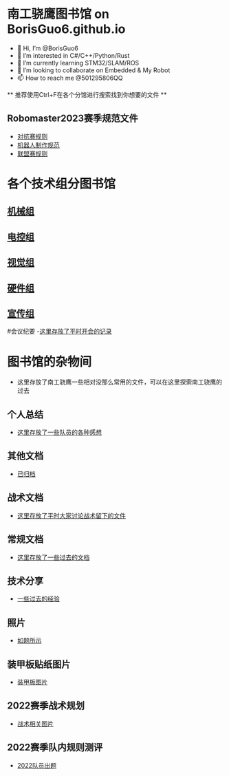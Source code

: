 # 南工骁鹰图书馆 on BorisGuo6.github.io
- 👋 Hi, I’m @BorisGuo6
- 👀 I’m interested in C#/C++/Python/Rust
- 🌱 I’m currently learning STM32/SLAM/ROS
- 💞️ I’m looking to collaborate on Embedded & My Robot 
- 📫 How to reach me @501295806QQ
<!---
BorisGuo6/BorisGuo6 is a ✨ special ✨ repository because its `README.md` (this file) appears on your GitHub profile.
You can click the Preview link to take a look at your changes.
--->
** 推荐使用Ctrl+F在各个分馆进行搜索找到你想要的文件 **
## Robomaster2023赛季规范文件
- [对抗赛规则](https://github.com/BorisGuo6/BorisGuo6.github.io/blob/main/2023%E8%B5%9B%E5%AD%A3%E8%A7%84%E8%8C%83%E6%96%87%E4%BB%B6/RoboMaster%202023%20%E6%9C%BA%E7%94%B2%E5%A4%A7%E5%B8%88%E8%B6%85%E7%BA%A7%E5%AF%B9%E6%8A%97%E8%B5%9B%E6%AF%94%E8%B5%9B%E8%A7%84%E5%88%99%E6%89%8B%E5%86%8CV1.0%20%EF%BC%8820221026%EF%BC%89.pdf)
- [机器人制作规范](https://github.com/BorisGuo6/BorisGuo6.github.io/blob/main/2023%E8%B5%9B%E5%AD%A3%E8%A7%84%E8%8C%83%E6%96%87%E4%BB%B6/RoboMaster%202023%20%E6%9C%BA%E7%94%B2%E5%A4%A7%E5%B8%88%E9%AB%98%E6%A0%A1%E7%B3%BB%E5%88%97%E8%B5%9B%E6%9C%BA%E5%99%A8%E4%BA%BA%E5%88%B6%E4%BD%9C%E8%A7%84%E8%8C%83%E6%89%8B%E5%86%8C%20V1.0%EF%BC%8820221026%EF%BC%89.pdf)
- [联盟赛规则](https://github.com/BorisGuo6/BorisGuo6.github.io/blob/main/2023%E8%B5%9B%E5%AD%A3%E8%A7%84%E8%8C%83%E6%96%87%E4%BB%B6/RoboMaster%202023%20%E6%9C%BA%E7%94%B2%E5%A4%A7%E5%B8%88%E9%AB%98%E6%A0%A1%E8%81%94%E7%9B%9F%E8%B5%9B%E6%AF%94%E8%B5%9B%E8%A7%84%E5%88%99%E6%89%8B%E5%86%8C%20V1.0%EF%BC%8820221026%EF%BC%89.pdf)

# 各个技术组分图书馆
## [机械组](https://github.com/BorisGuo6/BorisGuo6.github.io/tree/main/%E6%9C%BA%E6%A2%B0%E7%BB%84%E6%96%87%E4%BB%B6)
## [电控组](https://github.com/BorisGuo6/BorisGuo6.github.io/tree/main/%E7%94%B5%E6%8E%A7%E7%BB%84%E6%96%87%E4%BB%B6)
## [视觉组](https://github.com/BorisGuo6/BorisGuo6.github.io/tree/main/%E8%A7%86%E8%A7%89%E7%BB%84%E6%96%87%E4%BB%B6)
## [硬件组](https://github.com/BorisGuo6/BorisGuo6.github.io/tree/main/%E7%A1%AC%E4%BB%B6%E7%BB%84%E6%96%87%E4%BB%B6)
## [宣传组](https://github.com/BorisGuo6/BorisGuo6.github.io/tree/main/%E5%AE%A3%E4%BC%A0%E7%BB%84%E6%96%87%E4%BB%B6)

#会议纪要
-[这里存放了平时开会的记录](https://github.com/BorisGuo6/BorisGuo6.github.io/tree/main/%E4%BC%9A%E8%AE%AE%E7%BA%AA%E8%A6%81)

# 图书馆的杂物间
- 这里存放了南工骁鹰一些相对没那么常用的文件，可以在这里探索南工骁鹰的过去
## 个人总结
- [这里存放了一些队员的各种感想](https://github.com/BorisGuo6/BorisGuo6.github.io/tree/main/%E4%B8%AA%E4%BA%BA%E6%80%BB%E7%BB%93)

## 其他文档
- [已归档](https://github.com/BorisGuo6/BorisGuo6.github.io/tree/main/%E6%96%87%E6%A1%A3)

## 战术文档
- [这里存放了平时大家讨论战术留下的文件](https://github.com/BorisGuo6/BorisGuo6.github.io/tree/main/%E6%93%8D%E4%BD%9C%E6%89%8B_%E6%88%98%E6%9C%AF)

## 常规文档
- [这里存放了一些过去的文档](https://github.com/BorisGuo6/BorisGuo6.github.io/tree/main/%E5%B8%B8%E8%A7%84%E6%96%87%E4%BB%B6)

## 技术分享
- [一些过去的经验](https://github.com/BorisGuo6/BorisGuo6.github.io/tree/main/%E7%BB%8F%E9%AA%8C%EF%BD%9C%E6%8A%80%E6%9C%AF%E5%88%86%E4%BA%AB)

## 照片
- [如题所示](https://github.com/BorisGuo6/BorisGuo6.github.io/tree/main/%E7%85%A7%E7%89%87)

## 装甲板贴纸图片
- [装甲板图片](https://github.com/BorisGuo6/BorisGuo6.github.io/tree/main/Armor%202020)

## 2022赛季战术规划
- [战术相关图片](https://github.com/BorisGuo6/BorisGuo6.github.io/tree/main/%E6%93%8D%E4%BD%9C%E6%89%8B_%E6%88%98%E6%9C%AF)

## 2022赛季队内规则测评
- [2022队员出题](https://github.com/BorisGuo6/BorisGuo6.github.io/tree/main/%E8%A7%84%E5%88%99%E6%B5%8B%E8%AF%84)
